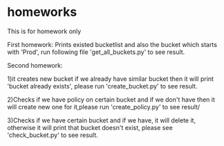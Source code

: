 # homeworks
This is for homework only

First homework:
  Prints existed bucketlist and also the  bucket which starts with 'Prod',
  run following file 'get_all_buckets.py'  to see result.

Second homework:
  
1)it creates new bucket if we already have similar bucket then it will print
  'bucket already exists', please run 'create_bucket.py' to see result.

2)Checks if we have policy on certain bucket and if we don't have then it will 
create new one for it,please run 'create_policy.py' to see result/

3)Checks if we have certain bucket and if we have, it will delete it,
otherwise it will print that bucket doesn't exist, please see 'check_bucket.py' to see result.
